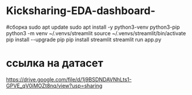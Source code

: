 # Kicksharing-EDA-dashboard-
#сборка
sudo apt update
sudo apt install -y python3-venv python3-pip
python3 -m venv ~/.venvs/streamlit
source ~/.venvs/streamlit/bin/activate
pip install --upgrade pip
pip install streamlit
streamlit run app.py

# ссылка на датасет
https://drive.google.com/file/d/1j9BSDNDAVNhLts1-GPVE_qV0iMOZt8nq/view?usp=sharing
